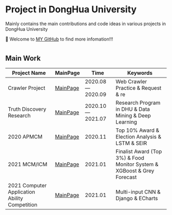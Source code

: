 # Project in DongHua University

Mainly contains the main contributions and code ideas in various projects in DongHua University



🤗 Welcome to [MY GitHub](https://github.com/June24-Wu) to find more infomation!!!  

#
## Main Work
| Project Name | MainPage | Time |Keywords |
| ------ | ------ | ------ | ------ |
| Crawler Project | [MainPage](https://github.com/June24-Wu/Project_in_DHU/tree/master/Crawler%20Project) | 2020.08 —  2020.09 | Web Crawler Practice & Request & re |
| Truth Discovery Research | [MainPage](https://github.com/June24-Wu/Project_in_DHU/tree/master/Truth%20Discovery) | 2020.10 — 2021.07 | Research Program in DHU & Data Mining & Deep Learning |
| 2020 APMCM | [MainPage](https://github.com/June24-Wu/Project_in_DHU/tree/master/2020%20APMCM) | 2020.11 | Top 10% Award & Election Analysis & LSTM & SEIR |
| 2021 MCM/ICM | [MainPage](https://github.com/June24-Wu/Project_in_DHU/tree/master/2021%20MCM) | 2021.01 | Finalist Award (Top 3%) & Food Monitor System & XGBoost & Grey Forecast |
| 2021 Computer Application Ability Competition| [MainPage](https://github.com/June24-Wu/Project_in_DHU/tree/master/2021%20Computer%20Application%20Ability%20Competition) | 2021.01 | Multi-input CNN & Django & ECharts |





